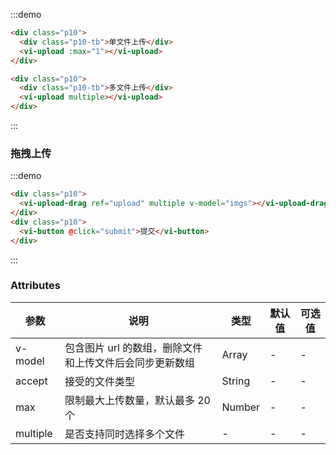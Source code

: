 :::demo

```html
<div class="p10">
  <div class="p10-tb">单文件上传</div>
  <vi-upload :max="1"></vi-upload>
</div>

<div class="p10">
  <div class="p10-tb">多文件上传</div>
  <vi-upload multiple></vi-upload>
</div>
```

:::

### 拖拽上传

:::demo

```html
<div class="p10">
  <vi-upload-drag ref="upload" multiple v-model="imgs"></vi-upload-drag>
</div>
<div class="p10">
  <vi-button @click="submit">提交</vi-button>
</div>
```

:::

### Attributes

| 参数     | 说明                                                    | 类型   | 默认值 | 可选值 |
| -------- | ------------------------------------------------------- | ------ | ------ | ------ |
| v-model  | 包含图片 url 的数组，删除文件和上传文件后会同步更新数组 | Array  | -      | -      |
| accept   | 接受的文件类型                                          | String | -      | -      |
| max      | 限制最大上传数量，默认最多 20 个                        | Number | -      | -      |
| multiple | 是否支持同时选择多个文件                                | -      | -      | -      |

<script>
export default {
  data() {
    return {
      imgs: []
    };
  },
  methods: {
    async submit() {
      await this.$refs.upload.submit(function(formData){
        console.log(formData);
      });
    }
  }
};
</script>

<style lang="scss">
.vi-upload-drag{
    height: 180px;
}
</style>
